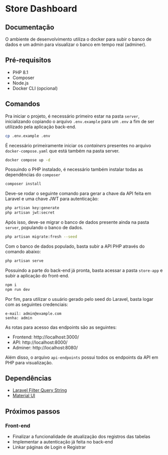 # Store Dashboard

## Documentação
O ambiente de desenvolvimento utiliza o docker para subir o banco de dados e um admin para visualizar o banco em tempo real (adminer).

## Pré-requisitos
- PHP 8.1
- Composer
- Node.js
- Docker CLI (opcional)

## Comandos

Pra iniciar o projeto, é necessário primeiro estar na pasta `server`, inicializando copiando o arquivo `.env.example` para um `.env` a fim de ser utilizado pela aplicação back-end.

```bash
cp .env.example .env
```

É necessário primeiramente iniciar os _containers_ presentes no arquivo `docker-compose.yaml` que está também na pasta server.

```bash
docker compose up -d
```

Possuindo o PHP instalado, é necessário também instalar todas as dependências do `composer`

```bash
composer install
```

Deve-se rodar o seguinte comando para gerar a chave da API feita em Laravel e uma chave JWT para autenticação:

```bash
php artisan key:generate
php artisan jwt:secret
```

Após isso, deve-se migrar o banco de dados presente ainda na pasta `server`, populando o banco de dados.

```bash
php artisan migrate:fresh --seed 
```

Com o banco de dados populado, basta subir a API PHP através do comando abaixo:

```bash
php artisan serve
```

Possuindo a parte do back-end já pronta, basta acessar a pasta `store-app` e subir a aplicação do front-end.

```bash
npm i
npm run dev
```

Por fim, para utilizar o usuário gerado pelo seed do Laravel, basta logar com as seguintes credenciais:

```
e-mail: admin@example.com
senha: admin
```

As rotas para acesso das endpoints são as seguintes:

- Frontend: http://localhost:3000/
- API: http://localhost:8000/
- Adminer: http://localhost:8080/

Além disso, o arquivo `api-endpoints` possui todos os endpoints da API em PHP para visualização.

## Dependências
- [Laravel Filter Query String](https://github.com/mehradsadeghi/laravel-filter-querystring)
- [Material UI](https://mui.com/material-ui/)

## Próximos passos
### Front-end
- Finalizar a funcionalidade de atualização dos registros das tabelas 
- Implementar a autenticação já feita no back-end
- Linkar páginas de Login e Registrar